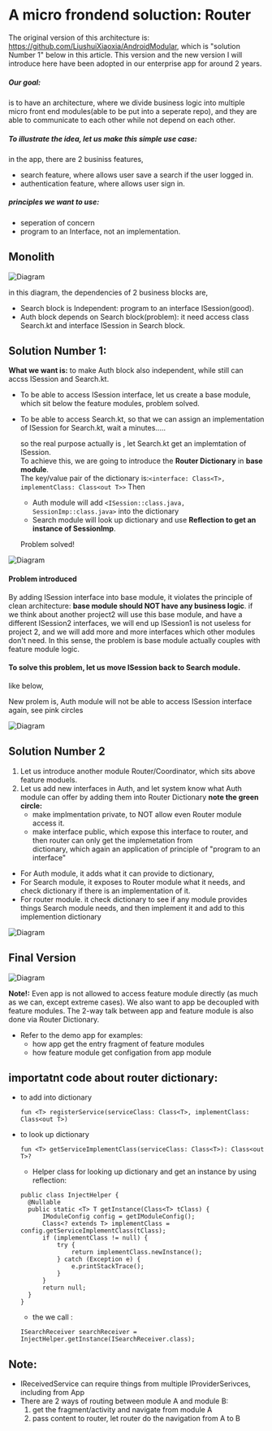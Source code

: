# A micro frondend soluction: Router

The original version of this architecture is: https://github.com/LiushuiXiaoxia/AndroidModular, which is "solution Number 1" below in this article. This version and the new version I will introduce here have been adopted in our enterprise app for around 2 years. 

##### Our goal:

is to have an architecture, where we divide business logic into multiple micro front end modules(able to be put into a seperate repo), and they are able to communicate to each other while not depend on each other. 

##### To illustrate the idea, let us make this simple use case:

in the app, there are 2 businiss features, 
* search feature, where allows user save a search if the user logged in. 
* authentication feature, where allows user sign in. 

##### principles we want to use:

* seperation of concern
* program to an Interface, not an implementation. 


## Monolith

![Diagram](/image/techdiagram1.png)

in this diagram, the dependencies of 2 business blocks are, 

* Search block is Independent: program to an interface ISession(good).
* Auth block depends on Search block(problem): it need access class Search.kt and interface ISession in Search block. 

## Solution Number 1:
**What we want is:** to make Auth block also independent, while still can accss ISession and Search.kt.

*  To be able to access ISession interface, let us create a base module, which sit below the feature modules, problem solved.
*  To be able to access Search.kt, so that we can assign an implementation of ISession for Search.kt, wait a minutes.....

   so the real purpose actually is , let Search.kt get an implemtation of ISession.    
   To achieve this, we are going to introduce the **Router Dictionary** in **base module**.   
   The key/value pair of the dictionary is:` <interface: Class<T>, implementClass: Class<out T>> `
   Then
   - Auth module will add `<ISession::class.java, SessionImp::class.java>` into the dictionary
   - Search module will look up dictionary and use **Reflection to get an instance of SessionImp**.
  
   Problem solved! 

![Diagram](/image/techdiagram2.png)


#### Problem introduced
By adding ISession interface into base module, it violates the principle of clean architecture: **base module should NOT have any business logic**. if we think about another project2 will use this base module, and have a different ISession2 interfaces, we will end up ISession1 is not useless for project 2, and we will add more and more interfaces which other modules don't need. 
In this sense, the problem is base module actually couples with feature module logic. 

#### To solve this problem, let us move ISession back to Search module. 
like below, 

New prolem is, Auth module will not be able to access ISession interface again, see pink circles

![Diagram](/image/techdiagram3.png)





## Solution Number 2
1. Let us introduce another module Router/Coordinator, which sits above feature moduels. 
2. Let us add new interfaces in Auth, and let system know what Auth module can offer by adding them into Router Dictionary
   **note the green circle:**
   - make implmentation private, to NOT allow even Router module access it. 
   - make interface public, which expose this interface to router, and then router can only get the implemetation from  
   dictionary, which again an application of principle of "program to an interface"
   
* For Auth module, it adds what it can provide to dictionary, 
* For Search module, it exposes to Router module what it needs, and check dictionary if there is an implementation of it.
* For router module. it check dictionary to see if any module provides things Search module needs, and then implement it and add to this implemention dictionary

![Diagram](/image/techdiagram4.png)



## Final Version
![Diagram](/image/finaldiagram.png)

**Note!:**  Even app is not allowed to access feature module directly (as much as we can, except extreme cases). 
We also want to app be decoupled with feature modules. The 2-way talk between app and feature module is also done via Router Dictionary. 

- Refer to the demo app for examples: 
  - how app get the entry fragment of feature modules 
  - how feature module get configation from app module


## importatnt code about router dictionary:
- to add into dictionary
  ```
  fun <T> registerService(serviceClass: Class<T>, implementClass: Class<out T>)
  ```
- to look up dictionary
  ```
  fun <T> getServiceImplementClass(serviceClass: Class<T>): Class<out T>?
  ```
  - Helper class for looking up dictionary and get an instance by using reflection:
  ```
  public class InjectHelper {
    @Nullable
    public static <T> T getInstance(Class<T> tClass) {
        IModuleConfig config = getIModuleConfig();
        Class<? extends T> implementClass = config.getServiceImplementClass(tClass);
        if (implementClass != null) {
            try {
                return implementClass.newInstance();
            } catch (Exception e) {
                e.printStackTrace();
            }
        }
        return null;
    }
  }
  ```
  - the we call : 
  ```
  ISearchReceiver searchReceiver = InjectHelper.getInstance(ISearchReceiver.class);
  ```


## Note:
  - IReceivedService can require things from multiple IProviderSerivces, including from App
  - There are 2 ways of routing between module A and module B:
    1. get the fragment/activity and navigate from module A
    2. pass content to router, let router do the navigation from A to B
    

